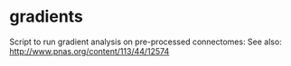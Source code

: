 # gradients

Script to run gradient analysis on pre-processed connectomes:
See also: http://www.pnas.org/content/113/44/12574 

